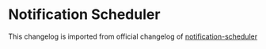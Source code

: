 # Notification Scheduler

This changelog is imported from official changelog of [notification-scheduler](https://github.com/adisakshya/custom-scheduler)

<!-- Lightweight client-side loader that feature-detects and load polyfills only when necessary -->
<script src="https://cdn.jsdelivr.net/npm/@webcomponents/webcomponentsjs@2/webcomponents-loader.min.js"></script>

<!-- Load the element definition -->
<script type="module" src="https://cdn.jsdelivr.net/gh/zerodevx/zero-md@1/src/zero-md.min.js"></script>

<!-- Simply set the `src` attribute to the markdown file-->
<zero-md src="https://raw.githubusercontent.com/adisakshya/custom-scheduler/master/CHANGELOG.md"></zero-md>

